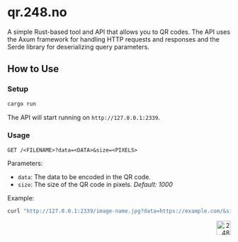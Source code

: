 # qr.248.no

A simple Rust-based tool and API that allows you to QR codes. The API uses the Axum framework for handling HTTP requests and responses and the Serde library for deserializing query parameters.

## How to Use

### Setup

```bash
cargo run
```

The API will start running on `http://127.0.0.1:2339`.

### Usage

`GET /<FILENAME>?data=<DATA>&size=<PIXELS>`

Parameters:
- `data`: The data to be encoded in the QR code.
- `size`: The size of the QR code in pixels. _Default: 1000_

Example:
```bash
curl "http://127.0.0.1:2339/image-name.jpg?data=https://example.com/&size=300"
```

<div align="right"><img src="https://github-production-user-asset-6210df.s3.amazonaws.com/1774972/269361517-d0d8e30e-4a25-4ba2-b926-2a42da1156f8.svg" width="32" alt="248"></div>

